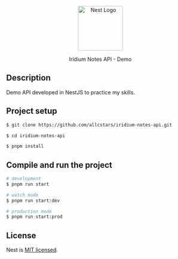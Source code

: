 <p align="center">
  <a href="http://nestjs.com/" target="blank"><img src="https://nestjs.com/img/logo-small.svg" width="120" alt="Nest Logo" /></a>
</p>

[circleci-image]: https://img.shields.io/circleci/build/github/nestjs/nest/master?token=abc123def456
[circleci-url]: https://circleci.com/gh/nestjs/nest

  <p align="center">Iridium Notes API - Demo</p>
    <p align="center">
    
</p>

## Description

Demo API developed in NestJS to practice my skills.

## Project setup

```bash
$ git clone https://github.com/allcstars/iridium-notes-api.git

$ cd iridium-notes-api

$ pnpm install
```

## Compile and run the project

```bash
# development
$ pnpm run start

# watch mode
$ pnpm run start:dev

# production mode
$ pnpm run start:prod
```

## License

Nest is [MIT licensed](https://github.com/nestjs/nest/blob/master/LICENSE).
